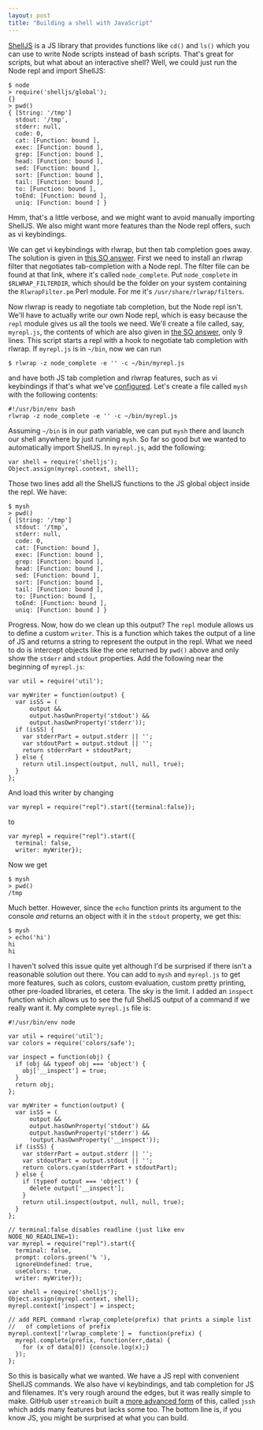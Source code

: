```yaml
---
layout: post
title: "Building a shell with JavaScript"
---
```


[ShellJS](https://github.com/shelljs/shelljs) is a JS library that provides
functions like `cd()` and `ls()` which you can use to write Node scripts
instead of bash scripts.
That's great for scripts, but what about an interactive shell?
Well, we could just run the Node repl and import ShellJS:

    $ node
    > require('shelljs/global');
    {}
    > pwd()
    { [String: '/tmp']
      stdout: '/tmp',
      stderr: null,
      code: 0,
      cat: [Function: bound ],
      exec: [Function: bound ],
      grep: [Function: bound ],
      head: [Function: bound ],
      sed: [Function: bound ],
      sort: [Function: bound ],
      tail: [Function: bound ],
      to: [Function: bound ],
      toEnd: [Function: bound ],
      uniq: [Function: bound ] }

Hmm, that's a little verbose, and we might want to avoid manually importing
ShellJS.
We also might want more features than the Node repl offers, such as vi
keybindings.

We can get vi keybindings with rlwrap, but then tab completion goes away.
The solution is given in [this SO answer](http://stackoverflow.com/a/43677273/371334).
First we need to install an rlwrap filter that negotiates tab-completion with a
Node repl.
The filter file can be found at that link, where it's called `node_complete`.
Put `node_complete` in `$RLWRAP_FILTERDIR`, which should be the folder on your
system containing the `RlwrapFilter.pm` Perl module.
For me it's `/usr/share/rlwrap/filters`.

Now rlwrap is ready to negotiate tab completion, but the Node repl isn't.
We'll have to actually write our own Node repl, which is easy because the
`repl` module gives us all the tools we need.
We'll create a file called, say, `myrepl.js`, the contents of which are also
given in [the SO answer](http://stackoverflow.com/a/43677273/371334), only 9
lines.
This script starts a repl with a hook to negotiate tab completion with rlwrap.
If `myrepl.js` is in `~/bin`, now we can run

    $ rlwrap -z node_complete -e '' -c ~/bin/myrepl.js

and have both JS tab completion and rlwrap features, such as vi keybindings
if that's what we've [configured](https://unix.stackexchange.com/q/22740/15513).
Let's create a file called `mysh` with the following contents:

    #!/usr/bin/env bash
    rlwrap -z node_complete -e '' -c ~/bin/myrepl.js

Assuming `~/bin` is in our path variable, we can put `mysh` there and launch
our shell anywhere by just running `mysh`.
So far so good but we wanted to automatically import ShellJS.
In `myrepl.js`, add the following:

    var shell = require('shelljs');
    Object.assign(myrepl.context, shell);

Those two lines add all the ShellJS functions to the JS global object inside
the repl.
We have:

    $ mysh
    > pwd()
    { [String: '/tmp']
      stdout: '/tmp',
      stderr: null,
      code: 0,
      cat: [Function: bound ],
      exec: [Function: bound ],
      grep: [Function: bound ],
      head: [Function: bound ],
      sed: [Function: bound ],
      sort: [Function: bound ],
      tail: [Function: bound ],
      to: [Function: bound ],
      toEnd: [Function: bound ],
      uniq: [Function: bound ] }

Progress.
Now, how do we clean up this output?
The `repl` module allows us to define a custom `writer`.
This is a function which takes the
output of a line of JS and returns a string to represent the output in the
repl.
What we need to do is intercept objects like the one returned by `pwd()` above
and only show the `stderr` and `stdout` properties.
Add the following near the beginning of `myrepl.js`:

    var util = require('util');

    var myWriter = function(output) {
      var isSS = (
          output &&
          output.hasOwnProperty('stdout') &&
          output.hasOwnProperty('stderr'));
      if (isSS) {
        var stderrPart = output.stderr || '';
        var stdoutPart = output.stdout || '';
        return stderrPart + stdoutPart;
      } else {
        return util.inspect(output, null, null, true);
      }
    };

And load this writer by changing

    var myrepl = require("repl").start({terminal:false});

to

    var myrepl = require("repl").start({
      terminal: false,
      writer: myWriter});

Now we get

    $ mysh
    > pwd()
    /tmp

Much better.
However, since the `echo` function prints its argument to the console _and_
returns an object with it in the `stdout` property, we get this:


    $ mysh
    > echo('hi')
    hi
    hi

I haven't solved this issue quite yet although I'd be surprised if there isn't
a reasonable solution out there.
You can add to `mysh` and `myrepl.js` to get more features, such as colors,
custom evaluation, custom pretty printing, other pre-loaded libraries, et
cetera.
The sky is the limit.
I added an `inspect` function which allows us to see the full ShellJS output
of a command if we really want it.
My complete `myrepl.js` file is:

    #!/usr/bin/env node

    var util = require('util');
    var colors = require('colors/safe');

    var inspect = function(obj) {
      if (obj && typeof obj === 'object') {
        obj['__inspect'] = true;
      }
      return obj;
    };

    var myWriter = function(output) {
      var isSS = (
          output &&
          output.hasOwnProperty('stdout') &&
          output.hasOwnProperty('stderr') &&
          !output.hasOwnProperty('__inspect'));
      if (isSS) {
        var stderrPart = output.stderr || '';
        var stdoutPart = output.stdout || '';
        return colors.cyan(stderrPart + stdoutPart);
      } else {
        if (typeof output === 'object') {
          delete output['__inspect'];
        }
        return util.inspect(output, null, null, true);
      }
    };

    // terminal:false disables readline (just like env NODE_NO_READLINE=1):
    var myrepl = require("repl").start({
      terminal: false,
      prompt: colors.green('% '),
      ignoreUndefined: true,
      useColors: true,
      writer: myWriter});

    var shell = require('shelljs');
    Object.assign(myrepl.context, shell);
    myrepl.context['inspect'] = inspect;

    // add REPL command rlwrap_complete(prefix) that prints a simple list
    //   of completions of prefix
    myrepl.context['rlwrap_complete'] =  function(prefix) {
      myrepl.complete(prefix, function(err,data) {
        for (x of data[0]) {console.log(x);}
      });
    };

So this is basically what we wanted.
We have a JS repl with convenient ShellJS commands.
We also have vi keybindings, and tab completion for JS and filenames.
It's very rough around the edges, but it was really simple to make.
GitHub user `streamich` built a [more advanced form](https://github.com/streamich/jssh)
of this, called `jssh` which adds many features but lacks some too.
The bottom line is, if you know JS, you might be surprised at what you can
build.

